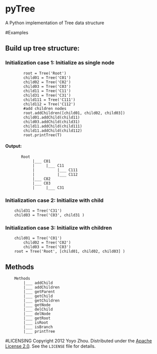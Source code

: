 pyTree
======

A Python implementation of Tree data structure
 
#Examples

## Build up tree structure:
### Initialization case 1: Initialize as single node
	        root = Tree('Root')
	        child01 = Tree('C01')
	        child02 = Tree('C02')
	        child03 = Tree('C03')
	        child11 = Tree('C11')
	        child31 = Tree('C31')
	        child111 = Tree('C111')
	        child112 = Tree('C112')
	        #add children nodes
	        root.addChildren([child01, child02, child03]) 
	        child01.addChild(child11)
	        child03.addChild(child31)
	        child11.addChild(child111)
	        child11.addChild(child112)
	        root.printTree(T)
#### Output:
		   Root
	            |___ C01
	            |     |___ C11
	            |          |___ C111
	            |          |___ C112
	            |___ C02
	            |___ C03
	            |     |___ C31
	            
### Initialization case 2: Initialize with child
  		child31 = Tree('C31')
 		child03 = Tree('C03', child31 )
 			
### Initialization case 3: Initialize with children
  		child01 = Tree('C01')
	        child02 = Tree('C02')
	        child03 = Tree('C03')
 		root = Tree('Root', [child01, child02, child03] )
 			
## Methods
		Methods
			|___ addChild
			|___ addChildren
			|___ getParent
			|___ getChild
			|___ getChildren
			|___ getNode
			|___ delChild
			|___ delNode
			|___ getRoot
			|___ isRoot
			|___ isBranch
			|___ printTree

#LICENSING
Copyright 2012 Yoyo Zhou. Distributed under the [Apache License 2.0](http://www.apache.org/licenses/LICENSE-2.0.html).  See the `LICENSE` file for details.